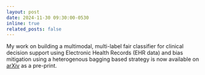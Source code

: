 ```yaml
---
layout: post
date: 2024-11-30 09:30:00-0530
inline: true
related_posts: false
---
```


My work on building a multimodal, multi-label fair classifier for clinical decision support using Electronic Health Records (EHR data) and bias mitigation using a heterogenous bagging based strategy is now available on <a href="https://arxiv.org/html/2412.00606v1">arXiv</a> as a pre-print.